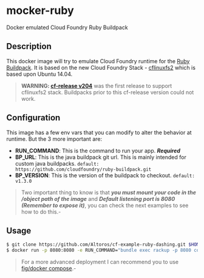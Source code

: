 # mocker-ruby
Docker emulated Cloud Foundry Ruby Buildpack

## Description
This docker image will try to emulate Cloud Foundry runtime for the [Ruby Buildpack](https://github.com/cloudfoundry/ruby-buildpack). It is based on the new Cloud Foundry Stack - [cflinuxfs2](https://github.com/cloudfoundry/stacks) which is based upon Ubuntu 14.04.

> **WARNING: [cf-release v204](https://groups.google.com/a/cloudfoundry.org/forum/#!topic/vcap-dev/gU7rpD8MSC4)** was the first release to support cflinuxfs2 stack. Buildpacks prior to this cf-release version could not work.

## Configuration
This image has a few env vars that you can modify to alter the behavior at runtime. But the 3 more important are:
* **RUN_COMMAND**: This is the command to run your app. ***Required***
* **BP_URL**: This is the java buildpack git url. This is mainly intended for custom java buildpacks. `default: https://github.com/cloudfoundry/ruby-buildpack.git`
* **BP_VERSION**: This is the version of the buildpack to checkout. `default: v1.3.0`

> Two important thing to know is that ***you must mount your code in the /object path of the image*** and ***Default listening port is 8080 (Remember to expose it)***, you can check the next examples to see how to do this.-

## Usage
```bash
$ git clone https://github.com/Altoros/cf-example-ruby-dashing.git $HOME/worspace/cf-example-ruby-dashing/
$ docker run -p 8080:8080 -e RUN_COMMAND="bundle exec rackup -p 8080 config.ru" -v $HOME/workspace/cf-example-ruby-dashing:/object cacciald/mocker-ruby:latest
```

> For a more advanced deployment I can recommend you to use [fig/docker compose](https://docs.docker.com/compose/).-
